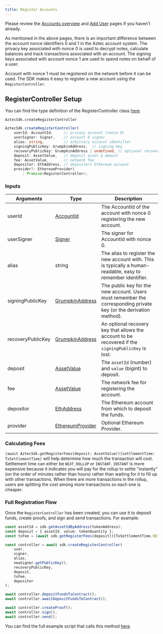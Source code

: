```yaml
---
title: Register Accounts
---
```


Please review the [Accounts overview](../../how-aztec-works/accounts) and [Add User](./add-user) pages if you haven't already.

As mentioned in the above pages, there is an important difference between the account nonce identifiers 0 and 1 in the Aztec account system. The privacy key associated with nonce 0 is used to decrypt notes, calculate balances and track transactions associated with an account. The signing keys associated with account nonce 1 are used to spend notes on behalf of a user.

Account with nonce 1 must be registered on the network before it can be used. The SDK makes it easy to register a new account using the `RegisterController`.

## RegisterController Setup

You can find the type definition of the RegisterController class [here](../types/RegisterController).

`AztecSdk.createRegisterController`

```ts
AztecSdk.createRegisterController(
    userId: AccountId,     // privacy account (nonce 0)
    userSigner: Signer,    // account 0 signer
    alias: string,         // arbitrary account identifier
    signingPublicKey: GrumpkinAddress,  // signing key
    recoveryPublicKey: GrumpkinAddress | undefined, // optional recovery key
    deposit: AssetValue,   // deposit asset & amount
    fee: AssetValue,       // network fee
    depositor: EthAddress, // depositers Ethereum account 
    provider?: EthereumProvider)
        : Promise<RegisterController>;
```

### Inputs

| Arguments | Type | Description |
| --------- | ---- | ----------- |
| userId | [AccountId](../types/AccountId) | The AccountId of the account with nonce 0 registering the new account. |
| userSigner | [Signer](../types/Signer) | The signer for AccountId with nonce 0. |
| alias | string | The alias to register the new account with. This is typically a human-readable, easy to remember identifier. |
| signingPublicKey | [GrumpkinAddress](../types/GrumpkinAddress) | The public key for the new account. Users must remember the corresponding private key (or the derivation method). |
| recoveryPublicKey | [GrumpkinAddress](../types/GrumpkinAddress) | An optional recovery key that allows the account to be recovered if the `signingPublicKey` is lost. |
| deposit | [AssetValue](../types/AssetValue) | The `assetId` (number) and `value` (bigint) to deposit. |
| fee | [AssetValue](../types/AssetValue) | The network fee for registering the account. |
| depositor | [EthAddress](../types/EthAddress) | The Ethereum account from which to deposit the funds. |
| provider | [EthereumProvider](../types/EthereumProvider) | Optional Ethereum Provider. |

### Calculating Fees

`(await AztecSdk.getRegisterFees(deposit: AssetValue))[settlementTime: TxSettlementTime]` will help determine how much the transaction will cost. Settlement time can either be `NEXT_ROLLUP` or `INSTANT`. `INSTANT` is more expensive because it indicates you will pay for the rollup to settle "instantly" (on the order of minutes rather than hours) rather than waiting for it to fill up with other transactions. When there are more transactions in the rollup, users are splitting the cost among more transactions so each one is cheaper.

### Full Registration Flow

Once the `RegisterController` has been created, you can use it to deposit funds, create proofs, and sign and send transactions. For example:

```ts
const assetId = sdk.getAssetIdByAddress(tokenAddress);
const deposit = { assetId, value: tokenQuantity };
const txFee = (await sdk.getRegisterFees(deposit))[TxSettlementTime.NEXT_ROLLUP];

const controller = await sdk.createRegisterController(
    user,
    signer,
    alias,
    newSigner.getPublicKey(),
    recoveryPublicKey,
    deposit,
    txFee,
    depositer
);

await controller.depositFundsToContract();
await controller.awaitDepositFundsToContract();

await controller.createProof();
await controller.sign();
await controller.send();
```

You can find the full example script that calls this method [here](https://github.com/critesjosh/aztec-sdk-starter/blob/main/src/registerAccount.ts).
